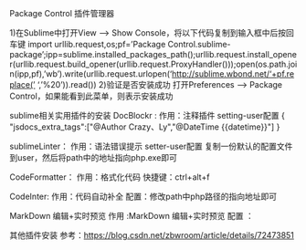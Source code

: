 Package Control
插件管理器

1)在Sublime中打开View –> Show Console，将以下代码复制到输入框中后按回车键
import urllib.request,os;pf=’Package Control.sublime-package’;ipp=sublime.installed_packages_path();urllib.request.install_opener(urllib.request.build_opener(urllib.request.ProxyHandler()));open(os.path.join(ipp,pf),’wb’).write(urllib.request.urlopen(‘http://sublime.wbond.net/‘+pf.replace(’ ‘,’%20’)).read())
2)验证是否安装成功
打开Preferences –> Package Control，如果能看到此菜单，则表示安装成功

sublime相关实用插件的安装
DocBlockr :
	作用：注释插件
		setting-user配置
		{
		    "jsdocs_extra_tags":["@Author	Crazy、Ly","@DateTime {{datetime}}"]
		}

sublimeLinter：
	作用：语法错误提示
		setter-user配置
		复制一份默认的配置文件到user，然后将path中的地址指向php.exe即可

CodeFormatter：
	作用：格式化代码
	快捷键：ctrl+alt+f

CodeInter:
	作用：代码自动补全
	配置：修改path中php路径的指向地址即可

MarkDown 编辑+实时预览
	作用 :MarkDown 编辑+实时预览
	配置 ：

其他插件安装
	参考：https://blog.csdn.net/zbwroom/article/details/72473851

